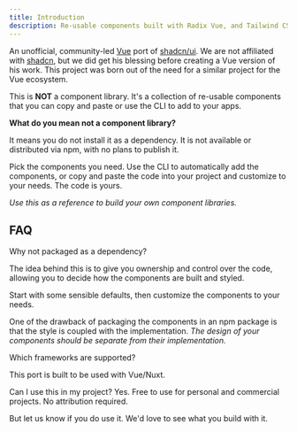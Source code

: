 ```yaml
---
title: Introduction
description: Re-usable components built with Radix Vue, and Tailwind CSS.
---
```


<script setup>
import { Accordion, AccordionContent, AccordionItem, AccordionTrigger } from '@/lib/registry/new-york/ui/accordion'
</script>

An unofficial, community-led [Vue](https://vuejs.org/) port of [shadcn/ui](https://ui.shadcn.com). We are not affiliated with [shadcn](https://twitter.com/shadcn), but we did get his blessing before creating a Vue version of his work. This project was born out of the need for a similar project for the Vue ecosystem.

This is **NOT** a component library. It's a collection of re-usable components that you can copy and paste or use the CLI to add to your apps.

**What do you mean not a component library?**

It means you do not install it as a dependency. It is not available or distributed via npm, with no plans to publish it.

Pick the components you need. Use the CLI to automatically add the components, or copy and paste the code into your project and customize to your needs. The code is yours.

_Use this as a reference to build your own component libraries._

<div class="[&>h2]:!mb-0">

## FAQ

</div>

<div class="[&_h3]:!mt-0">
<Accordion  type="multiple">

<AccordionItem value="faq-1">
<AccordionTrigger>
Why not packaged as a dependency?
</AccordionTrigger>
<AccordionContent>

The idea behind this is to give you ownership and control over the code, allowing you to decide how the components are built and styled.

Start with some sensible defaults, then customize the components to your needs.

One of the drawback of packaging the components in an npm package is that the style is coupled with the implementation. _The design of your components should be separate from their implementation._

</AccordionContent>
</AccordionItem>
<AccordionItem value="faq-2">
<AccordionTrigger>
Which frameworks are supported?
</AccordionTrigger>
<AccordionContent>

This port is built to be used with Vue/Nuxt.

</AccordionContent>
</AccordionItem>
<AccordionItem value="faq-3">
<AccordionTrigger>
Can I use this in my project?
</AccordionTrigger>
<AccordionContent>
Yes. Free to use for personal and commercial projects. No attribution required.

But let us know if you do use it. We'd love to see what you build with it.
</AccordionContent>
</AccordionItem>
</Accordion>
</div>
